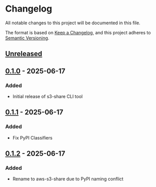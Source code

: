 # Changelog

All notable changes to this project will be documented in this file.

The format is based on [Keep a Changelog](https://keepachangelog.com/en/1.0.0/),
and this project adheres to [Semantic Versioning](https://semver.org/spec/v2.0.0.html).

## [Unreleased]

## [0.1.0] - 2025-06-17

### Added
- Initial release of s3-share CLI tool

## [0.1.1] - 2025-06-17

### Added
- Fix PyPI Classifiers

## [0.1.2] - 2025-06-17

### Added
- Rename to aws-s3-share due to PyPI naming conflict

[Unreleased]: https://github.com/dennisconrad/aws-s3-share/compare/v0.1.0...HEAD
[0.1.0]: https://github.com/dennisconrad/aws-s3-share/releases/tag/v0.1.0
[0.1.1]: https://github.com/dennisconrad/aws-s3-share/releases/tag/v0.1.1
[0.1.2]: https://github.com/dennisconrad/aws-s3-share/releases/tag/v0.1.2
